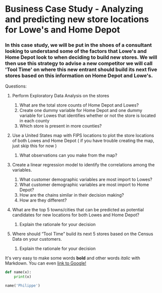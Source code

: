 # Business Case Study - Analyzing and predicting new store locations for Lowe's and Home Depot

### In this case study, we will be put in the shoes of a consultant looking to understand some of the factors that Lowe's and Home Depot look to when deciding to build new stores. We will then use this strategy to advise a new competitor we will call 'Tool Time' on where this new entrant should build its next five stores based on this information on Home Depot and Lowe's.


Questions:
1. Perform Exploratory Data Analysis on the stores
	1. What are the total store counts of Home Depot and Lowes?
	1. Create one dummy variable for Home Depot and one dummy variable for Lowes
that identifies whether or not the store is located in each county
	1. Which store is present in more counties?

1. Use a United States map with FIPS locations to plot the store locations of both Lowes
and Home Depot ( if you have trouble creating the map, just skip this for now )
	1. What observations can you make from the map?

1. Create a linear regression model to identify the correlations among the variables.
	1. What customer demographic variables are most import to Lowes?
	1. What customer demographic variables are most import to Home Depot?
	1. How are the chains similar in their decision making?
	1. How are they different?

1. What are the top 5 towns/cities that can be predicted as potential candidates for new
locations for both Lowes and Home Depot?
	1. Explain the rationale for your decision

1. Where should “Tool Time” build its next 5 stores based on the Census Data on your
customers.
	1. Explain the rationale for your decision





It's very easy to make some words **bold** and other words *italic* with Markdown. You can even [link to Google!](http://google.com)


```python
def name(x):
	print(x)

name('Philippe')
```